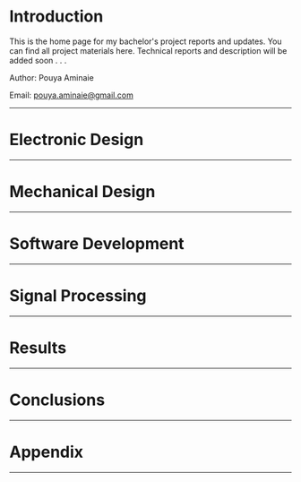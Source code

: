 # Introduction
This is the home page for my bachelor's project reports and updates. You can find all project materials here. Technical reports and description will be added soon . . .

Author: Pouya Aminaie

Email: pouya.aminaie@gmail.com

___
# Electronic Design

___
# Mechanical Design

___
# Software Development

___
# Signal Processing

___
# Results

___
# Conclusions

___
# Appendix

___


